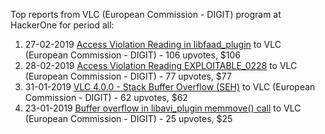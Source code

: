 Top reports from VLC (European Commission - DIGIT) program at HackerOne for period all:

1. 27-02-2019 [Access Violation Reading in libfaad_plugin](https://hackerone.com/reports/502816) to VLC (European Commission - DIGIT) - 106 upvotes, $106
2. 28-02-2019 [Access Violation Reading EXPLOITABLE_0228](https://hackerone.com/reports/503208) to VLC (European Commission - DIGIT) - 77 upvotes, $77
3. 31-01-2019 [VLC 4.0.0 - Stack Buffer Overflow (SEH)](https://hackerone.com/reports/489102) to VLC (European Commission - DIGIT) - 62 upvotes, $62
4. 23-01-2019 [Buffer overflow in libavi_plugin memmove() call](https://hackerone.com/reports/484398) to VLC (European Commission - DIGIT) - 25 upvotes, $25
